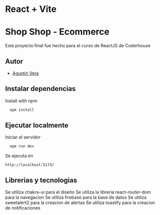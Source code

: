 # React + Vite

# Shop Shop - Ecommerce

Este proyecto final fue hecho para el curso de ReactJS de Coderhouse


## Autor

- [Agustin Vera](https://github.com/veragarciaAgustin)


## Instalar dependencias

Install with npm

```bash
  npm install
```
    
## Ejecutar localmente


Iniciar el servidor

```bash
  npm run dev
```

Se ejecuta en

```
http://localhost:5173/

```

## Librerias y tecnologias
Se utiliza chakra-ui para el diseño
Se utiliza la libreria react-router-dom para la navegacion
Se utiliza firebase para la base de datos
Se utiliza sweetalert2 para la creacion de alertas
Se utiliza toastify para la creacion de notificaciones